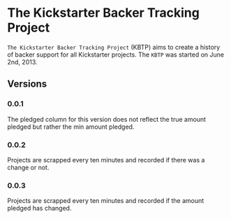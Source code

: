 # The Kickstarter Backer Tracking Project

`The Kickstarter Backer Tracking Project` (KBTP) aims to create a history of backer support for all Kickstarter projects. The `KBTP` was started on June 2nd, 2013.

## Versions

### 0.0.1

The pledged column for this version does not reflect the true amount pledged but rather the min amount pledged.

### 0.0.2

Projects are scrapped every ten minutes and recorded if there was a change or not.

### 0.0.3

Projects are scrapped every ten minutes and recorded if the amount pledged has changed.